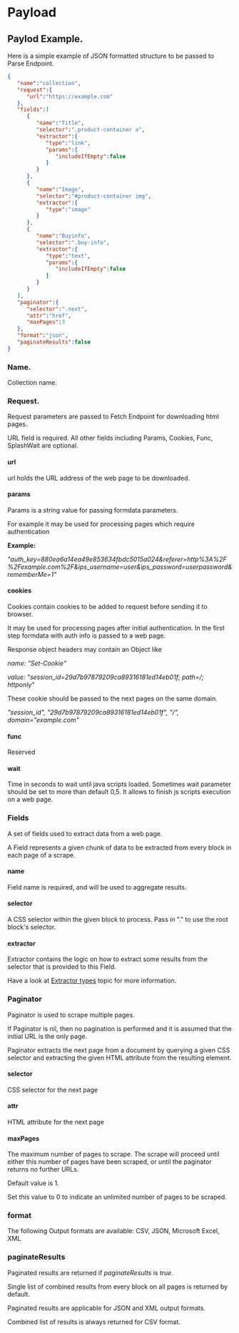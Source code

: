 # Payload

## Paylod Example.

Here is a simple example of JSON formatted structure to be passed to Parse Endpoint.  

```json
{
   "name":"collection",
   "request":{
      "url":"https://example.com"
   },
   "fields":[
      {
         "name":"Title",
         "selector":".product-container a",
         "extractor":{
            "type":"link",
            "params":{
               "includeIfEmpty":false
            }
         }
      },
      {
         "name":"Image",
         "selector":"#product-container img",
         "extractor":{
            "type":"image"
         }
      },
      {
         "name":"Buyinfo",
         "selector":".buy-info",
         "extractor":{
            "type":"text",
            "params":{
               "includeIfEmpty":false
            }
         }
      }
   ],
   "paginator":{
      "selector":".next",
      "attr":"href",
      "maxPages":3
   },
   "format":"json",
   "paginateResults":false
}
```



### Name.

Collection name.  

### Request.

Request parameters are passed to Fetch Endpoint for downloading html pages. 

URL field is required. All other fields including Params, Cookies, Func, SplashWait are optional.

#### url

url holds the URL address of the web page to be downloaded. 

#### params

Params is a string value for passing formdata parameters. 

For example it may be used for processing pages which require authentication

**Example:**

*"auth_key=880ea6a14ea49e853634fbdc5015a024&referer=http%3A%2F%2Fexample.com%2F&ips_username=user&ips_password=userpassword&rememberMe=1"*

#### cookies

Cookies contain cookies to be added to request  before sending it to browser. 

It may be used for processing pages after initial authentication. In the first step formdata with auth info is passed to a web page. 

Response object headers may contain an Object like

*name: "Set-Cookie"*

*value: "session_id=29d7b97879209ca89316181ed14eb01f; path=/; httponly"*

These cookie should be passed to the next pages on the same domain.

*"session_id", "29d7b97879209ca89316181ed14eb01f", "/", domain="example.com"*

#### func

Reserved

#### wait

Time in seconds to wait until java scripts loaded. Sometimes wait parameter should be set to more than default 0,5. It allows to finish js scripts execution on a web page. 

### Fields

A set of fields used to extract data from a web page.  

A Field represents a given chunk of data to be extracted from every block in each page of a scrape.

#### name

Field name is required, and will be used to aggregate results.

#### selector

A CSS selector within the given block to process.  Pass in "." to use the root block's selector.

#### extractor

Extractor contains the logic on how to extract some results from the selector that is provided to this Field. 

Have a look at [Extractor types](extractors.md) topic for more information.  

### Paginator

Paginator is used to scrape multiple pages. 

If Paginator is nil, then no pagination is performed and it is assumed that the initial URL is the only page.

Paginator extracts the next page from a document by querying a given CSS selector and extracting the given HTML attribute from the resulting element. 

#### selector

CSS selector for the next page

#### attr

HTML attribute for the next page

#### maxPages

The maximum number of pages to scrape. The scrape will proceed until either this number of pages have been scraped, or until the paginator returns no further URLs. 

Default value is 1. 

Set this value to 0 to indicate an unlimited number of pages to be scraped.

### format

The following Output formats are available: CSV, JSON, Microsoft Excel, XML

### paginateResults

Paginated results are returned if *paginateResults* is *true*. 

Single list of combined results from every block on all pages is returned by default.

Paginated results are applicable for JSON and XML output formats. 

Combined list of results is always returned for CSV format.  